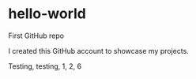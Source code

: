 # hello-world
First GitHub repo

I created this GitHub account to showcase my projects.

Testing, testing, 1, 2, 6
